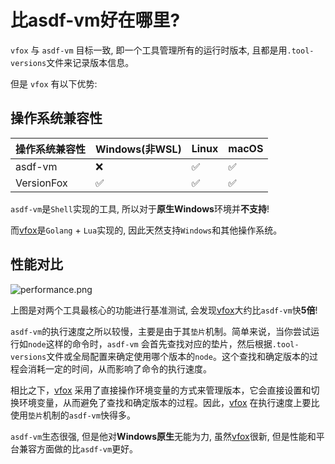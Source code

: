 # 比asdf-vm好在哪里?

`vfox` 与 `asdf-vm` 目标一致, 即一个工具管理所有的运行时版本, 且都是用`.tool-versions`文件来记录版本信息。

但是 `vfox` 有以下优势:

## 操作系统兼容性

| 操作系统兼容性    | Windows(非WSL) | Linux | macOS |
|------------|---------------|-------|-------|
| asdf-vm    | ❌             | ✅     | ✅     |
| VersionFox | ✅             | ✅     | ✅     |

`asdf-vm`是`Shell`实现的工具, 所以对于**原生Windows**环境并**不支持**!

而[vfox](https://github.com/version-fox/vfox)是`Golang` + `Lua`实现的, 因此天然支持`Windows`和其他操作系统。



## 性能对比

![performance.png](/performance.png)

上图是对两个工具最核心的功能进行基准测试, 会发现[vfox](https://github.com/version-fox/vfox)大约比`asdf-vm`快**5倍**!

`asdf-vm`的执行速度之所以较慢，主要是由于其`垫片`机制。简单来说，当你尝试运行如`node`这样的命令时，`asdf-vm`
会首先查找对应的垫片，然后根据`.tool-versions`文件或全局配置来确定使用哪个版本的`node`。这个查找和确定版本的过程会消耗一定的时间，从而影响了命令的执行速度。

相比之下，[vfox](https://github.com/version-fox/vfox)
采用了直接操作环境变量的方式来管理版本，它会直接设置和切换环境变量，从而避免了查找和确定版本的过程。因此，[vfox](https://github.com/version-fox/vfox)
在执行速度上要比使用`垫片`机制的`asdf-vm`快得多。

`asdf-vm`生态很强, 但是他对**Windows原生**无能为力, 虽然[vfox](https://github.com/version-fox/vfox)很新,
但是性能和平台兼容方面做的比`asdf-vm`更好。

